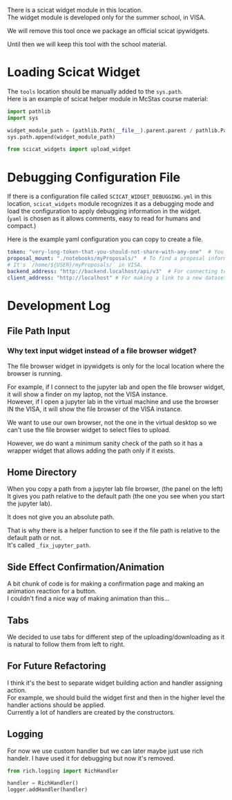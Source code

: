 There is a scicat widget module in this location.<br>
The widget module is developed only for the summer school, in VISA.

We will remove this tool once we package an official scicat ipywidgets.

Until then we will keep this tool with the school material.

# Loading Scicat Widget
The `tools` location should be manually added to the `sys.path`.<br>
Here is an example of scicat helper module in McStas course material:

```python
import pathlib
import sys

widget_module_path = (pathlib.Path(__file__).parent.parent / pathlib.Path('6-scicat/tools/')).resolve().as_posix()
sys.path.append(widget_module_path)

from scicat_widgets import upload_widget

```

# Debugging Configuration File

If there is a configuration file called `SCICAT_WIDGET_DEBUGGING.yml` in this location,
`scicat_widgets` module recognizes it as a debugging mode
and load the configuration to apply debugging information in the widget. <br>
(`yaml` is chosen as it allows comments, easy to read for humans and compact.)

Here is the example yaml configuration you can copy to create a file.

```yaml
token: "very-long-token-that-you-should-not-share-with-any-one"  # You can store a token here for debugging.
proposal_mount: "./notebooks/myProposals/"  # To find a proposal information and complete source folder path.
# It's `/home/${USER}/myProposals/` in VISA.
backend_address: "http://backend.localhost/api/v3"  # For connecting to the scicat backend.
client_address: "http://localhost" # For making a link to a new dataset in scicat web client.

```

# Development Log

## File Path Input
### Why text input widget instead of a file browser widget?
The file browser widget in ipywidgets is only for the local location where the browser is running.

For example, if I connect to the jupyter lab and open the file browser widget, it will show a finder on my laptop, not the VISA instance.<br>
However, if I open a jupyter lab in the virtual machine and use the browser IN the VISA, it will show the file browser of the VISA instance.

We want to use our own browser, not the one in the virtual desktop so we can't use the file browser widget to select files to upload.

However, we do want a minimum sanity check of the path so it has a wrapper widget that allows adding the path only if it exists.

## Home Directory
When you copy a path from a jupyter lab file browser, (the panel on the left)<br>
It gives you path relative to the default path (the one you see when you start the jupyter lab).

It does not give you an absolute path.

That is why there is a helper function to see if the file path is relative to the default path or not.<br>
It's called `_fix_jupyter_path`.

## Side Effect Confirmation/Animation
A bit chunk of code is for making a confirmation page and making an animation reaction for a button.<br>
I couldn't find a nice way of making animation than this...<br>

## Tabs
We decided to use tabs for different step of the uploading/downloading as it is natural to follow them from left to right.<br>

## For Future Refactoring
I think it's the best to separate widget building action and handler assigning action.<br>
For example, we should build the widget first and then in the higher level the handler actions should be applied.<br>
Currently a lot of handlers are created by the constructors.

## Logging

For now we use custom handler but we can later maybe just use rich handelr.
I have used it for debugging but now it's removed.

```python
from rich.logging import RichHandler

handler = RichHandler()
logger.addHandler(handler)
```
